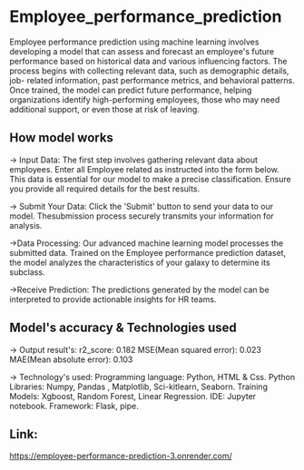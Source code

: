 # Employee_performance_prediction
Employee performance prediction using machine learning involves developing a model that can assess and forecast an employee's future performance based on historical data and various influencing factors. The process begins with collecting relevant data, such as demographic details, job- related information, past performance metrics, and behavioral patterns. Once trained, the model can predict future performance, helping organizations identify high-performing employees, those who may need additional support, or even those at risk of leaving. 

## How model works
-> Input Data:
The first step involves gathering relevant data about employees.
Enter all Employee related as instructed into the form below.
This data is essential for our model to make a precise classification.
Ensure you provide all required details for the best results.

-> Submit Your Data:
Click the 'Submit' button to send your data to our model.
Thesubmission process securely transmits your information for analysis.

->Data Processing:
Our advanced machine learning model processes the submitted data.
Trained on the Employee performance prediction dataset, the model analyzes the characteristics of your galaxy to determine its subclass.

->Receive Prediction:
The predictions generated by the model can be interpreted to provide actionable insights for HR teams.

## Model's accuracy & Technologies used
-> Output result's:
r2_score: 0.182
MSE(Mean squared error): 0.023
MAE(Mean absolute error): 0.103

-> Technology's used:
Programming language: Python, HTML & Css.
Python Libraries: Numpy, Pandas , Matplotlib, Sci-kitlearn, Seaborn.
Training Models: Xgboost, Random Forest, Linear Regression.
IDE: Jupyter notebook.
Framework: Flask, pipe. 

## Link:
https://employee-performance-prediction-3.onrender.com/

